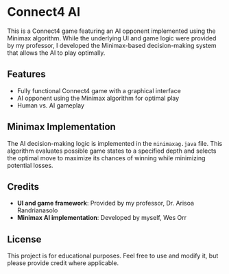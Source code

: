 # Connect4 AI

This is a Connect4 game featuring an AI opponent implemented using the Minimax algorithm. While the underlying UI and game logic were provided by my professor, I developed the Minimax-based decision-making system that allows the AI to play optimally.

## Features
- Fully functional Connect4 game with a graphical interface
- AI opponent using the Minimax algorithm for optimal play
- Human vs. AI gameplay

## Minimax Implementation
The AI decision-making logic is implemented in the `minimaxag.java` file. This algorithm evaluates possible game states to a specified depth and selects the optimal move to maximize its chances of winning while minimizing potential losses.

## Credits
- **UI and game framework**: Provided by my professor, Dr. Arisoa Randrianasolo
- **Minimax AI implementation**: Developed by myself, Wes Orr

## License
This project is for educational purposes. Feel free to use and modify it, but please provide credit where applicable.
